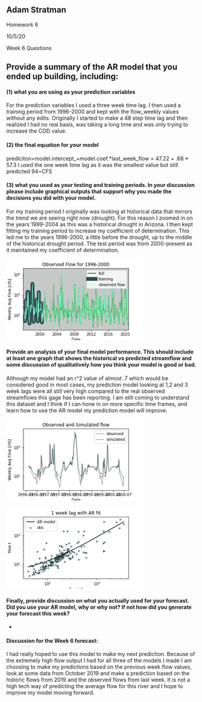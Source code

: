 
## Adam Stratman
Homework 6

10/5/20

Week 6 Questions

## Provide a summary of the AR model that you ended up building, including:

#### (1) what you are using as your prediction variables

For the prediction variables I used a three week time lag. I then used a training period from 1996-2000 and kept with the flow_weekly values without any edits. Originally I started to make a 48 step time lag and then realized I had no real basis, was taking a long time and was only trying to increase the COD value.  
#### (2) the final equation for your model
prediciton=model.intercept_+model.coef.*last_week_flow
          = 47.22 + .68 * 57.3
					I used the one week time lag as it was the smallest value but still predicted 94~CFS

#### (3) what you used as your testing and training periods. In your discussion please include graphical outputs that support why you made the decisions you did with your model.

For my training period I originally was looking at historical data that mirrors the trend we are seeing right now (drought). For this reason I zoomed in on the years 1999-2004 as this was a historical drought in Arizona. I then kept fitting my training period to increase my coefficient of determination. This led me to the years 1996-2000, a little before the drought, up to the middle of the historical drought period. The test period was from 2000-present as it maintained my coefficient of determination.

![](Observed_Flow.png)



#### Provide an analysis of your final model performance. This should include at least one graph that shows the historical vs predicted streamflow and some discussion of qualitatively how you think your model is good or bad.

Although my model had an r^2 value of almost .7 which would be considered good in most cases, my prediction model looking at 1,2 and 3 week lags were all still very high compared to the real observed streamflows this gage has been reporting. I am still coming to understand this dataset and I think if I can hone in on more specific time frames, and learn how to use the AR model my prediction model will improve.

![](Observed_simulated_Flow.png)

![](scatter_plott-1.png)


 #### Finally, provide discussion on what you actually used for your forecast. Did you use your AR model, why or why not? If not how did you generate your forecast this week?
-
#### Discussion for the Week 6 forecast:

I had really hoped to use this model to make my next prediction. Because of the extremely high flow output I had for all three of the models I made I am choosing to make my predictions based on the previous week flow values, look at some data from October 2019 and make a prediction based on the historic flows from 2019 and the observed flows from last week. It is not a high tech way of predicting the average flow for this river and I hope to improve my model moving forward.
